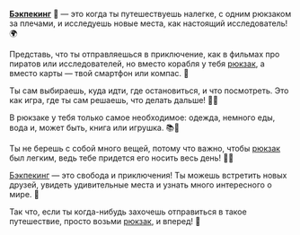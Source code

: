**[Бэкпекинг](backpacking.md)** 🎒 — это когда ты путешествуешь налегке, с одним рюкзаком за плечами, и исследуешь новые места, как настоящий исследователь! 🌍

Представь, что ты отправляешься в приключение, как в фильмах про пиратов или исследователей, но вместо корабля у тебя [рюкзак](knapsack.md), а вместо карты — твой смартфон или компас. 🧭

Ты сам выбираешь, куда идти, где остановиться, и что посмотреть. Это как игра, где ты сам решаешь, что делать дальше! 🚶‍♂️

В рюкзаке у тебя только самое необходимое: одежда, немного еды, вода и, может быть, книга или игрушка. 📚🍎

Ты не берешь с собой много вещей, потому что важно, чтобы [рюкзак](knapsack.md) был легким, ведь тебе придется его носить весь день! 🏃‍♂️

[Бэкпекинг](backpacking.md) — это свобода и приключения! Ты можешь встретить новых друзей, увидеть удивительные места и узнать много интересного о мире. 🌟

Так что, если ты когда-нибудь захочешь отправиться в такое путешествие, просто возьми [рюкзак](knapsack.md), и вперед! 🌄